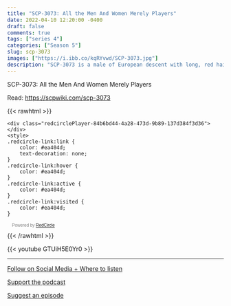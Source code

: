 ```yaml
---
title: "SCP-3073: All the Men And Women Merely Players"
date: 2022-04-10 12:20:00 -0400
draft: false
comments: true
tags: ["series 4"]
categories: ["Season 5"]
slug: scp-3073
images: ["https://i.ibb.co/kqRYvwd/SCP-3073.jpg"]
description: "SCP-3073 is a male of European descent with long, red hair, and attire that is similar to that of most modern day orchestra conductors. Where its face should be, SCP-3073 instead has a miniature theatrical stage."
---
```


SCP-3073: All the Men And Women Merely Players

Read: https://scpwiki.com/scp-3073

{{< rawhtml >}}
<script async defer onload="redcircleIframe();" src="https://api.podcache.net/embedded-player/sh/63705181-2bd5-4fc1-a869-6f5b27226efa/ep/84b6bd44-4a28-473d-9b89-137d384f3d36"></script>
    <div class="redcirclePlayer-84b6bd44-4a28-473d-9b89-137d384f3d36"></div>
    <style>
    .redcircle-link:link {
        color: #ea404d;
        text-decoration: none;
    }
    .redcircle-link:hover {
        color: #ea404d;
    }
    .redcircle-link:active {
        color: #ea404d;
    }
    .redcircle-link:visited {
        color: #ea404d;
    }
</style>
<p style="margin-top:3px;margin-left:11px;font-family: sans-serif;font-size: 10px; color: gray;">Powered by <a class="redcircle-link" href="https://redcircle.com?utm_source=rc_embedded_player&utm_medium=web&utm_campaign=embedded_v1">RedCircle</a></p>
{{< /rawhtml >}}

{{< youtube GTUiH5E0Yr0 >}}

---

[Follow on Social Media + Where to listen](/links)

[Support the podcast](/support)

[Suggest an episode](/suggest)
